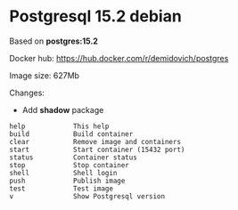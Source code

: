 # Postgresql 15.2 debian

Based on **postgres:15.2**

Docker hub: https://hub.docker.com/r/demidovich/postgres

Image size: 627Mb

Changes:

* Add **shadow** package

```
help            This help
build           Build container
clear           Remove image and containers
start           Start container (15432 port)
status          Container status
stop            Stop container
shell           Shell login
push            Publish image
test            Test image
v               Show Postgresql version
```
